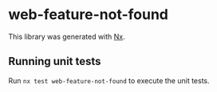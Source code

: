 # web-feature-not-found

This library was generated with [Nx](https://nx.dev).

## Running unit tests

Run `nx test web-feature-not-found` to execute the unit tests.
